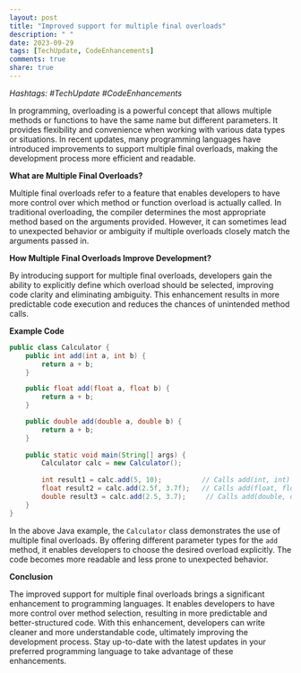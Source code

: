 ```yaml
---
layout: post
title: "Improved support for multiple final overloads"
description: " "
date: 2023-09-29
tags: [TechUpdate, CodeEnhancements]
comments: true
share: true
---
```


*Hashtags: #TechUpdate #CodeEnhancements*

In programming, overloading is a powerful concept that allows multiple methods or functions to have the same name but different parameters. It provides flexibility and convenience when working with various data types or situations. In recent updates, many programming languages have introduced improvements to support multiple final overloads, making the development process more efficient and readable.

**What are Multiple Final Overloads?**

Multiple final overloads refer to a feature that enables developers to have more control over which method or function overload is actually called. In traditional overloading, the compiler determines the most appropriate method based on the arguments provided. However, it can sometimes lead to unexpected behavior or ambiguity if multiple overloads closely match the arguments passed in.

**How Multiple Final Overloads Improve Development?**

By introducing support for multiple final overloads, developers gain the ability to explicitly define which overload should be selected, improving code clarity and eliminating ambiguity. This enhancement results in more predictable code execution and reduces the chances of unintended method calls.

**Example Code**

```java
public class Calculator {
    public int add(int a, int b) {
        return a + b;
    }

    public float add(float a, float b) {
        return a + b;
    }

    public double add(double a, double b) {
        return a + b;
    }
    
    public static void main(String[] args) {
        Calculator calc = new Calculator();
        
        int result1 = calc.add(5, 10);          // Calls add(int, int)
        float result2 = calc.add(2.5f, 3.7f);   // Calls add(float, float)
        double result3 = calc.add(2.5, 3.7);     // Calls add(double, double)
    }
}
```

In the above Java example, the `Calculator` class demonstrates the use of multiple final overloads. By offering different parameter types for the `add` method, it enables developers to choose the desired overload explicitly. The code becomes more readable and less prone to unexpected behavior.

**Conclusion**

The improved support for multiple final overloads brings a significant enhancement to programming languages. It enables developers to have more control over method selection, resulting in more predictable and better-structured code. With this enhancement, developers can write cleaner and more understandable code, ultimately improving the development process. Stay up-to-date with the latest updates in your preferred programming language to take advantage of these enhancements.